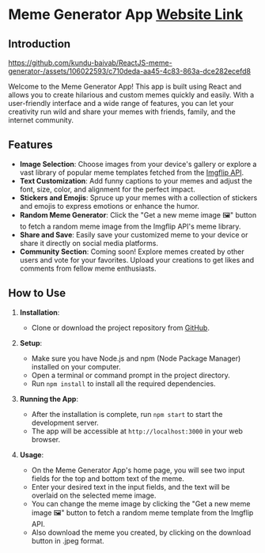 # Meme Generator App [Website Link](https://meme-genr.vercel.app/)

## Introduction

https://github.com/kundu-baivab/ReactJS-meme-generator-/assets/106022593/c710deda-aa45-4c83-863a-dce282ecefd8



Welcome to the Meme Generator App! This app is built using React and allows you to create hilarious and custom memes quickly and easily. With a user-friendly interface and a wide range of features, you can let your creativity run wild and share your memes with friends, family, and the internet community.

## Features

- **Image Selection**: Choose images from your device's gallery or explore a vast library of popular meme templates fetched from the [Imgflip API](https://api.imgflip.com/).
- **Text Customization**: Add funny captions to your memes and adjust the font, size, color, and alignment for the perfect impact.
- **Stickers and Emojis**: Spruce up your memes with a collection of stickers and emojis to express emotions or enhance the humor.
- **Random Meme Generator**: Click the "Get a new meme image 🖼" button to fetch a random meme image from the Imgflip API's meme library.
- **Share and Save**: Easily save your customized meme to your device or share it directly on social media platforms.
- **Community Section**: Coming soon! Explore memes created by other users and vote for your favorites. Upload your creations to get likes and comments from fellow meme enthusiasts.

## How to Use

1. **Installation**:
   - Clone or download the project repository from [GitHub](https://github.com/kundu-baivab/ReactJS-meme-generator-).

2. **Setup**:
   - Make sure you have Node.js and npm (Node Package Manager) installed on your computer.
   - Open a terminal or command prompt in the project directory.
   - Run `npm install` to install all the required dependencies.

3. **Running the App**:
   - After the installation is complete, run `npm start` to start the development server.
   - The app will be accessible at `http://localhost:3000` in your web browser.

4. **Usage**:
   - On the Meme Generator App's home page, you will see two input fields for the top and bottom text of the meme.
   - Enter your desired text in the input fields, and the text will be overlaid on the selected meme image.
   - You can change the meme image by clicking the "Get a new meme image 🖼" button to fetch a random meme template from the Imgflip API.
   - Also download the meme you created, by clicking on the download button in .jpeg format.
